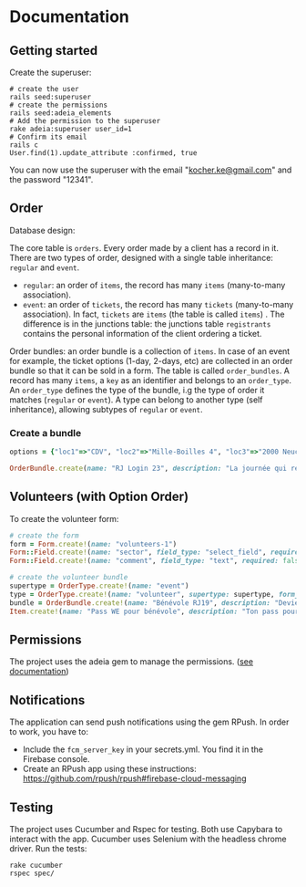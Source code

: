 # Documentation

## Getting started

Create the superuser:
```
# create the user
rails seed:superuser
# create the permissions
rails seed:adeia_elements
# Add the permission to the superuser
rake adeia:superuser user_id=1
# Confirm its email
rails c
User.find(1).update_attribute :confirmed, true
```
You can now use the superuser with the email "kocher.ke@gmail.com" and the password "12341".

## Order

Database design:

The core table is `orders`. Every order made by a client has a record in it. There are two types of order, designed with a single table inheritance: `regular` and `event`.
- `regular`: an order of `items`, the record has many `items` (many-to-many association).
- `event`: an order of `tickets`, the record has many `tickets` (many-to-many association). In fact, `tickets` are `items` (the table is called `items`) . The difference is in the junctions table: the junctions table `registrants` contains the personal information of the client ordering a ticket.

Order bundles: an order bundle is a collection of `items`. In case of an event for example, the ticket options (1-day, 2-days, etc) are collected in an order bundle so that it can be sold in a form.
The table is called `order_bundles`. A record has many `items`, a `key` as an identifier and belongs to an `order_type`.
An `order_type` defines the type of the bundle, i.g the type of order it matches (`regular` or `event`). A type can belong to another type (self inheritance), allowing subtypes of `regular` or `event`.

### Create a bundle

```ruby
options = {"loc1"=>"CDV", "loc2"=>"Mille-Boilles 4", "loc3"=>"2000 Neuchâtel", "loc4"=>"Suisse", "dates"=>"04.02.23", "orga1"=>"Association Rencontre de Jeunesse", "orga2"=>"1607 Palézieux", "orga3"=>"Suisse", "orga4"=>"www.rencontredejeunesse.ch", "times"=>"09h00-22h00", "upinfo"=>"https://rencontredejeunesse.ch", "contact"=>"info@rencontredejeunesse.ch", "sub1_code"=>"#login23", "subtitle3"=>"À présenter le jour de l'événement"} 

OrderBundle.create(name: "RJ Login 23", description: "La journée qui réunit les leaders de Suisse romande", key: "rj-login-23", open: true, options: options, order_type: "event")
```

## Volunteers (with Option Order)

To create the volunteer form:
```ruby
# create the form
form = Form.create!(name: "volunteers-1")
Form::Field.create!(name: "sector", field_type: "select_field", required: true, options: { sectors: ["park", "welcome"]}, form: form)
Form::Field.create!(name: "comment", field_type: "text", required: false, form: form)

# create the volunteer bundle
supertype = OrderType.create!(name: "event")
type = OrderType.create!(name: "volunteer", supertype: supertype, form_id: form.id)
bundle = OrderBundle.create!(name: "Bénévole RJ19", description: "Deviens bénévole à la RJ 2019 !", key: "volunteers-rj-19", order_type: type, open: false, limit: 1)
Item.create!(name: "Pass WE pour bénévole", description: "Ton pass pour le WE de la RJ", price: 5000, number: 1000, order_bundle: bundle)
```

## Permissions

The project uses the adeia gem to manage the permissions. ([see documentation](https://github.com/JS-Tech/adeia))

## Notifications

The application can send push notifications using the gem RPush. 
In order to work, you have to:
- Include the `fcm_server_key` in your secrets.yml. You find it in the Firebase console.
- Create an RPush app using these instructions: https://github.com/rpush/rpush#firebase-cloud-messaging

## Testing

The project uses Cucumber and Rspec for testing. Both use Capybara to interact with the app. Cucumber uses Selenium with the headless chrome driver.
Run the tests:
```
rake cucumber
rspec spec/
```